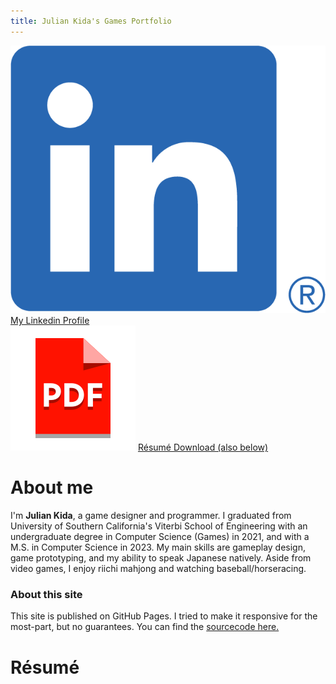 ```yaml
---
title: Julian Kida's Games Portfolio
---
```


<div class="itch-link">
    <span>
        <img src="/images/linkedin.png">
        <a href="https://www.linkedin.com/in/juliankida/">My Linkedin Profile</a>
    </span>
</div>

<div class="itch-link">
    <span>
        <img src="/images/pdf_icon.png">
        <a href="/resume/JulianKidaResume.pdf">Résumé Download (also below)</a>
    </span>
</div>

# About me
I'm **Julian Kida**, a game designer and programmer. I graduated from University of Southern California's Viterbi School of Engineering with an undergraduate degree in Computer Science (Games) in 2021, and with a M.S. in Computer Science in 2023. My main skills are gameplay design, game prototyping, and my ability to speak Japanese natively. Aside from video games, I enjoy riichi mahjong and watching baseball/horseracing. 

### About this site
This site is published on GitHub Pages. I tried to make it responsive for the most-part, but no guarantees. You can find the [sourcecode here.](https://github.com/Jucchan/jucchan.github.io)

# Résumé
<object data="/resume/JulianKidaResume.pdf" width="1000" height="1000" type='application/pdf'> 
